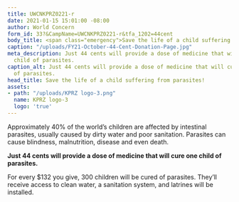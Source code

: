 ```yaml
---
title: UWCNKPRZ0221-r
date: 2021-01-15 15:01:00 -08:00
author: World Concern
form_id: 33?&CampName=UWCNKPRZ0221-r&tfa_1202=44cent
body_title: <span class="emergency">Save the life of a child suffering from parasites!</span>
caption: "/uploads/FY21-October-44-Cent-Donation-Page.jpg"
meta_description: Just 44 cents will provide a dose of medicine that will cure one
  child of parasites.
caption_alt: Just 44 cents will provide a dose of medicine that will cure one child
  of parasites.
head_title: Save the life of a child suffering from parasites!
assets:
- path: "/uploads/KPRZ logo-3.png"
  name: KPRZ logo-3
  logo: 'true'
---
```


Approximately 40% of the world’s children are affected by intestinal parasites, usually caused by dirty water and poor sanitation. Parasites can cause blindness, malnutrition, disease and even death.

**Just 44 cents will provide a dose of medicine that will cure one child of parasites.** 

For every $132 you give, 300 children will be cured of parasites. They’ll receive access to clean water, a sanitation system, and latrines will be installed.
